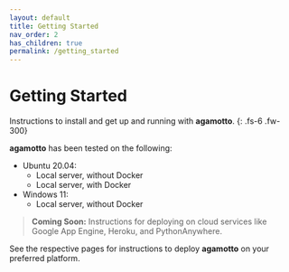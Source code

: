 ```yaml
---
layout: default
title: Getting Started
nav_order: 2
has_children: true
permalink: /getting_started
---
```


# Getting Started
Instructions to install and get up and running with **agamotto**.
{: .fs-6 .fw-300}

**agamotto** has been tested on the following:

- Ubuntu 20.04:
    - Local server, without Docker
    - Local server, with Docker
- Windows 11:
    - Local server, without Docker

> **Coming Soon:** Instructions for deploying on cloud services like Google App Engine, Heroku, and PythonAnywhere.

See the respective pages for instructions to deploy **agamotto** on your preferred platform.